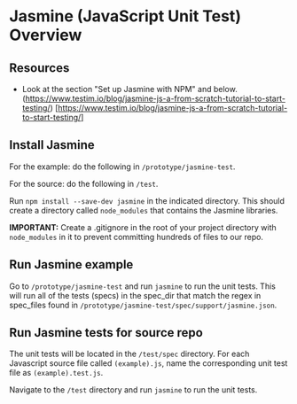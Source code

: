 # Jasmine (JavaScript Unit Test) Overview

## Resources
- Look at the section "Set up Jasmine with NPM" and below. (https://www.testim.io/blog/jasmine-js-a-from-scratch-tutorial-to-start-testing/) [https://www.testim.io/blog/jasmine-js-a-from-scratch-tutorial-to-start-testing/]

## Install Jasmine
For the example: do the following in `/prototype/jasmine-test`.

For the source: do the following in `/test`.

Run `npm install --save-dev jasmine` in the indicated directory. This should create a directory called `node_modules` that contains the Jasmine libraries.

**IMPORTANT:** Create a .gitignore in the root of your project directory with `node_modules` in it to prevent committing hundreds of files to our repo.

## Run Jasmine example
Go to `/prototype/jasmine-test` and run `jasmine` to run the unit tests. This will run all of the tests (specs) in the spec_dir that match the regex in spec_files found in `/prototype/jasmine-test/spec/support/jasmine.json`.

## Run Jasmine tests for source repo
The unit tests will be located in the `/test/spec` directory. For each Javascript source file called `(example).js`, name the corresponding unit test file as `(example).test.js`.

Navigate to the `/test` directory and run `jasmine` to run the unit tests.